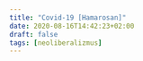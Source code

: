 ```yaml
---
title: "Covid-19 [Hamarosan]"
date: 2020-08-16T14:42:23+02:00
draft: false
tags: [neoliberalizmus]
---
```


